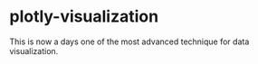 # plotly-visualization
This is now a days one of the most advanced technique for data visualization.
